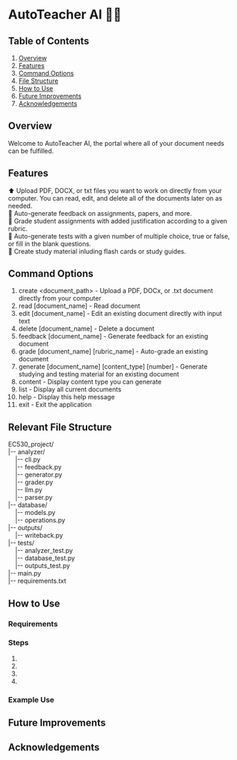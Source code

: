 # AutoTeacher AI 👩‍🏫

## Table of Contents
 1. [Overview](#overview)
 2. [Features](#features)
 3. [Command Options](#command-options)
 4. [File Structure](#relevant-file-structure)
 5. [How to Use](#how-to-use)
 6. [Future Improvements](#future-improvements)
 7. [Acknowledgements](#acknowledgements)

## Overview
Welcome to AutoTeacher AI, the portal where all of your document needs can be fulfilled.

## Features
⬆️ Upload PDF, DOCX, or txt files you want to work on directly from your computer. You can read, edit, and delete all of the documents later on as needed. \
🔄 Auto-generate feedback on assignments, papers, and more. \
💯 Grade student assignments with added justification according to a given rubric. \
📝 Auto-generate tests with a given number of multiple choice, true or false, or fill in the blank questions. \
🧠 Create study material inluding flash cards or study guides.

## Command Options
 1. create <document_path> - Upload a PDF, DOCx, or .txt document directly from your computer
 2. read [document_name] - Read document
 3. edit [document_name] - Edit an existing document directly with input text
 4. delete [document_name] - Delete a document
 5. feedback [document_name] - Generate feedback for an existing document
 6. grade [document_name] [rubric_name] - Auto-grade an existing document
 7. generate [document_name] [content_type] [number] - Generate studying and testing material for an existing document
 8. content - Display content type you can generate
 9. list - Display all current documents
 10. help - Display this help message
 11. exit - Exit the application

## Relevant File Structure
EC530_project/ \
|-- analyzer/ \
&nbsp;&nbsp;&nbsp;  |-- cli.py \
&nbsp;&nbsp;&nbsp;  |-- feedback.py \
&nbsp;&nbsp;&nbsp;  |-- generator.py \
&nbsp;&nbsp;&nbsp;  |-- grader.py \
&nbsp;&nbsp;&nbsp;  |-- llm.py \
&nbsp;&nbsp;&nbsp;  |-- parser.py \
|-- database/ \
&nbsp;&nbsp;&nbsp;  |-- models.py \
&nbsp;&nbsp;&nbsp;  |-- operations.py \
|-- outputs/ \
&nbsp;&nbsp;&nbsp;  |-- writeback.py \
|-- tests/ \
&nbsp;&nbsp;&nbsp;  |-- analyzer_test.py \
&nbsp;&nbsp;&nbsp;  |-- database_test.py \
&nbsp;&nbsp;&nbsp;  |-- outputs_test.py \
|--  main.py \
|-- requirements.txt 

## How to Use
### Requirements

### Steps
 1. 
 2. 
 3. 
 4. 

### Example Use
 
## Future Improvements


## Acknowledgements

